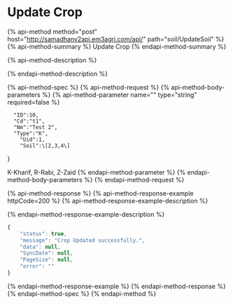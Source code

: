 # Update Crop

{% api-method method="post" host="http://samadhanv2api.em3agri.com/api/" path="soil/UpdateSoil" %}
{% api-method-summary %}
Update Crop
{% endapi-method-summary %}

{% api-method-description %}

{% endapi-method-description %}

{% api-method-spec %}
{% api-method-request %}
{% api-method-body-parameters %}
{% api-method-parameter name="" type="string" required=false %}
  
      "ID":10,  
      "Cd":"t1",  
      "Nm":"Test 2",  
      "Type":"K",  
        "Uid":1,  
        "Soil":\[2,3,4\]  
 }  
  
K-Kharif, R-Rabi, Z-Zaid
{% endapi-method-parameter %}
{% endapi-method-body-parameters %}
{% endapi-method-request %}

{% api-method-response %}
{% api-method-response-example httpCode=200 %}
{% api-method-response-example-description %}

{% endapi-method-response-example-description %}

```javascript
{
    "status": true,
    "message": "Crop Updated successfully.",
    "data": null,
    "SyncDate": null,
    "PageSize": null,
    "error": ""
}
```
{% endapi-method-response-example %}
{% endapi-method-response %}
{% endapi-method-spec %}
{% endapi-method %}



